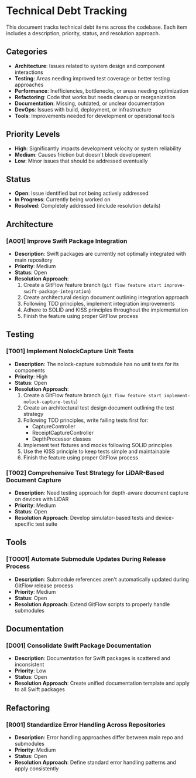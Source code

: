 # Technical Debt Tracking

This document tracks technical debt items across the codebase. Each item includes a description, priority, status, and resolution approach.

## Categories
- **Architecture**: Issues related to system design and component interactions
- **Testing**: Areas needing improved test coverage or better testing approaches
- **Performance**: Inefficiencies, bottlenecks, or areas needing optimization
- **Refactoring**: Code that works but needs cleanup or reorganization
- **Documentation**: Missing, outdated, or unclear documentation
- **DevOps**: Issues with build, deployment, or infrastructure
- **Tools**: Improvements needed for development or operational tools

## Priority Levels
- **High**: Significantly impacts development velocity or system reliability
- **Medium**: Causes friction but doesn't block development
- **Low**: Minor issues that should be addressed eventually

## Status
- **Open**: Issue identified but not being actively addressed
- **In Progress**: Currently being worked on
- **Resolved**: Completely addressed (include resolution details)

## Architecture

### [A001] Improve Swift Package Integration
- **Description**: Swift packages are currently not optimally integrated with main repository
- **Priority**: Medium
- **Status**: Open
- **Resolution Approach**: 
  1. Create a GitFlow feature branch (`git flow feature start improve-swift-package-integration`)
  2. Create architectural design document outlining integration approach
  3. Following TDD principles, implement integration improvements
  4. Adhere to SOLID and KISS principles throughout the implementation
  5. Finish the feature using proper GitFlow process

## Testing

### [T001] Implement NolockCapture Unit Tests
- **Description**: The nolock-capture submodule has no unit tests for its components
- **Priority**: High
- **Status**: Open
- **Resolution Approach**: 
  1. Create a GitFlow feature branch (`git flow feature start implement-nolock-capture-tests`)
  2. Create an architectural test design document outlining the test strategy
  3. Following TDD principles, write failing tests first for:
     - CaptureController
     - ReceiptCaptureController
     - DepthProcessor classes
  4. Implement test fixtures and mocks following SOLID principles
  5. Use the KISS principle to keep tests simple and maintainable
  6. Finish the feature using proper GitFlow process

### [T002] Comprehensive Test Strategy for LiDAR-Based Document Capture
- **Description**: Need testing approach for depth-aware document capture on devices with LiDAR
- **Priority**: Medium
- **Status**: Open
- **Resolution Approach**: Develop simulator-based tests and device-specific test suite

## Tools

### [TO001] Automate Submodule Updates During Release Process
- **Description**: Submodule references aren't automatically updated during GitFlow release process
- **Priority**: Medium
- **Status**: Open
- **Resolution Approach**: Extend GitFlow scripts to properly handle submodules

## Documentation

### [D001] Consolidate Swift Package Documentation
- **Description**: Documentation for Swift packages is scattered and inconsistent
- **Priority**: Low
- **Status**: Open
- **Resolution Approach**: Create unified documentation template and apply to all Swift packages

## Refactoring

### [R001] Standardize Error Handling Across Repositories
- **Description**: Error handling approaches differ between main repo and submodules
- **Priority**: Medium
- **Status**: Open
- **Resolution Approach**: Define standard error handling patterns and apply consistently